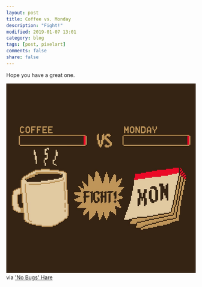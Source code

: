 ```yaml
---
layout: post
title: Coffee vs. Monday
description: "Fight!"
modified: 2019-01-07 13:01
category: blog
tags: [post, pixelart]
comments: false
share: false
---
```


Hope you have a great one.

![coffee-monday](https://raw.githubusercontent.com/mrBatsu/blog/master/docs/images/coffee-monday.jpg)
via ['No Bugs' Hare](https://twitter.com/NoBugsHare/status/1082259320513970177)


